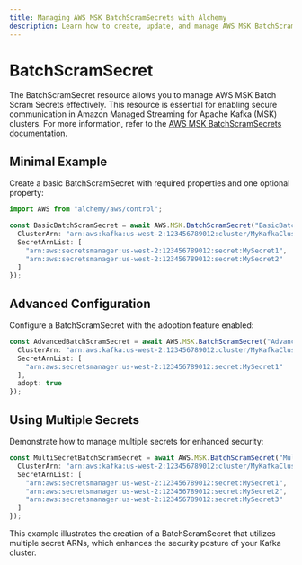 ```yaml
---
title: Managing AWS MSK BatchScramSecrets with Alchemy
description: Learn how to create, update, and manage AWS MSK BatchScramSecrets using Alchemy Cloud Control.
---
```


# BatchScramSecret

The BatchScramSecret resource allows you to manage AWS MSK Batch Scram Secrets effectively. This resource is essential for enabling secure communication in Amazon Managed Streaming for Apache Kafka (MSK) clusters. For more information, refer to the [AWS MSK BatchScramSecrets documentation](https://docs.aws.amazon.com/msk/latest/userguide/).

## Minimal Example

Create a basic BatchScramSecret with required properties and one optional property:

```ts
import AWS from "alchemy/aws/control";

const BasicBatchScramSecret = await AWS.MSK.BatchScramSecret("BasicBatchScramSecret", {
  ClusterArn: "arn:aws:kafka:us-west-2:123456789012:cluster/MyKafkaCluster/abcdef12-3456-7890-abcd-ef1234567890-1",
  SecretArnList: [
    "arn:aws:secretsmanager:us-west-2:123456789012:secret:MySecret1",
    "arn:aws:secretsmanager:us-west-2:123456789012:secret:MySecret2"
  ]
});
```

## Advanced Configuration

Configure a BatchScramSecret with the adoption feature enabled:

```ts
const AdvancedBatchScramSecret = await AWS.MSK.BatchScramSecret("AdvancedBatchScramSecret", {
  ClusterArn: "arn:aws:kafka:us-west-2:123456789012:cluster/MyKafkaCluster/abcdef12-3456-7890-abcd-ef1234567890-1",
  SecretArnList: [
    "arn:aws:secretsmanager:us-west-2:123456789012:secret:MySecret1"
  ],
  adopt: true
});
```

## Using Multiple Secrets

Demonstrate how to manage multiple secrets for enhanced security:

```ts
const MultiSecretBatchScramSecret = await AWS.MSK.BatchScramSecret("MultiSecretBatchScramSecret", {
  ClusterArn: "arn:aws:kafka:us-west-2:123456789012:cluster/MyKafkaCluster/abcdef12-3456-7890-abcd-ef1234567890-1",
  SecretArnList: [
    "arn:aws:secretsmanager:us-west-2:123456789012:secret:MySecret1",
    "arn:aws:secretsmanager:us-west-2:123456789012:secret:MySecret2",
    "arn:aws:secretsmanager:us-west-2:123456789012:secret:MySecret3"
  ]
});
```

This example illustrates the creation of a BatchScramSecret that utilizes multiple secret ARNs, which enhances the security posture of your Kafka cluster.